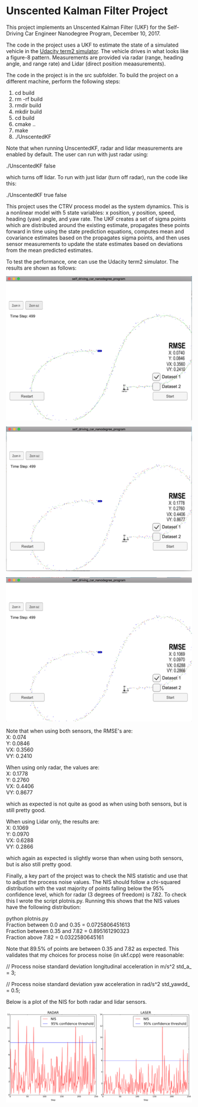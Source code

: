 # Unscented Kalman Filter Project
This project implements an Unscented Kalman Filter (UKF) for the Self-Driving Car Engineer Nanodegree Program, December 10, 2017.

The code in the project uses a UKF to estimate the state of a simulated vehicle in the [Udacity term2 simulator](https://github.com/udacity/self-driving-car-sim/releases). The vehicle drives in what looks like a figure-8 pattern. Measurements are provided via radar (range, heading angle, and range rate) and Lidar (direct position meaasurements).

The code in the project is in the src subfolder. To build the project on a different machine, perform the following steps:

1. cd build
2. rm -rf build
3. rmdir build
4. mkdir build
5. cd build
6. cmake ..
7. make
8. ./UnscentedKF

Note that when running UnscentedKF, radar and lidar measurements are enabled by default. The user can run with just radar using:

./UnscentedKF false

which turns off lidar. To run with just lidar (turn off radar), run the code like this:

./UnscentedKF true false

This project uses the CTRV process model as the system dynamics. This is a nonlinear model with 5 state variables: x position, y position, speed, heading (yaw) angle, and yaw rate. The UKF creates a set of sigma points which are distributed around the existing estimate, propagates these points forward in time using the state prediction equations, computes mean and covariance estimates based on the propagates sigma points, and then uses sensor measurements to update the state estimates based on deviations from the mean predicted estimates.

To test the performance, one can use the Udacity term2 simulator. The results are shown as follows:

![both_sensors](./results-both-sensors.png)

![radar_only](./results-radar-only.png)

![lidar_only](./results-lidar-only.png)

Note that when using both sensors, the RMSE's are:    
X: 0.074    
Y: 0.0846    
VX: 0.3560    
VY: 0.2410    

When using only radar, the values are:     
X: 0.1778    
Y: 0.2760    
VX: 0.4406    
VY: 0.8677    

which as expected is not quite as good as when using both sensors, but is still pretty good. 

When using Lidar only, the results are:    
X: 0.1069    
Y: 0.0970    
VX: 0.6288    
VY: 0.2866    

which again as expected is slightly worse than when using both sensors, but is also still pretty good.

Finally, a key part of the project was to check the NIS statistic and use that to adjust the process noise values. The NIS should follow a chi-squared distribution with the vast majority of points falling below the 95% confidence level, which for radar (3 degrees of freedom) is 7.82. To check this I wrote the script plotnis.py. Running this shows that the NIS values have the following distribution:

python plotnis.py     
Fraction between 0.0 and 0.35 = 0.0725806451613     
Fraction between 0.35 and 7.82 = 0.895161290323     
Fraction above 7.82 = 0.0322580645161     

Note that 89.5% of points are between 0.35 and 7.82 as expected. This validates that my choices for process noise (in ukf.cpp) were reasonable:

  // Process noise standard deviation longitudinal acceleration in m/s^2
  std_a_ = 3;

  // Process noise standard deviation yaw acceleration in rad/s^2
  std_yawdd_ = 0.5;

Below is a plot of the NIS for both radar and lidar sensors.

![nis](./NIS.png)

